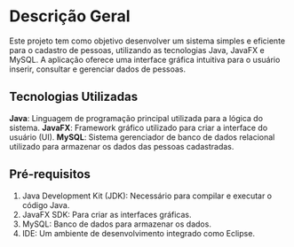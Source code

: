 # Descrição Geral
Este projeto tem como objetivo desenvolver um sistema simples e eficiente para o cadastro de pessoas, utilizando as tecnologias Java, JavaFX e MySQL. 
A aplicação oferece uma interface gráfica intuitiva para o usuário inserir, consultar e gerenciar dados de pessoas.

## Tecnologias Utilizadas
**Java**: Linguagem de programação principal utilizada para a lógica do sistema.
**JavaFX**: Framework gráfico utilizado para criar a interface do usuário (UI).
**MySQL**: Sistema gerenciador de banco de dados relacional utilizado para armazenar os dados das pessoas cadastradas.

## Pré-requisitos
1. Java Development Kit (JDK): Necessário para compilar e executar o código Java.
2. JavaFX SDK: Para criar as interfaces gráficas.
3. MySQL: Banco de dados para armazenar os dados.
4. IDE: Um ambiente de desenvolvimento integrado como Eclipse.
